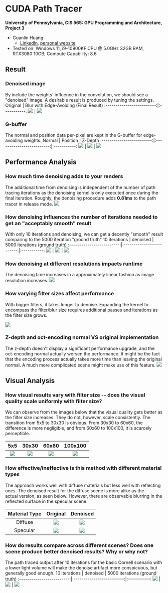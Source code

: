 CUDA Path Tracer
================

**University of Pennsylvania, CIS 565: GPU Programming and Architecture, Project 3**

* Guanlin Huang
  * [LinkedIn](https://www.linkedin.com/in/guanlin-huang-4406668502/), [personal website](virulentkid.github.io/personal_web/index.html)
* Tested on: Windows 11, i9-10900KF CPU @ 5.0GHz 32GB RAM, RTX3080 10GB; Compute Capability: 8.6

## Result

### Denoised image
By include the weights' influence in the convolution, we should see a "denoised" image.
A desirable result is produced by tuning the settings.
Original                       | Blur with Edge-Avoiding (Final Result)
:-------------------------:|:-----------:
![](img/ori_10.png)     |  ![](img/denoi_10.png)

### G-buffer
The normal and position data per-pixel are kept in the G-buffer for edge-avoiding weights.
Normal                     |  Position                    | Z-Depth 
:-------------------------:|:-------------------------:|:-----------:
![](img/gb_nor.png)          |  ![](img/gb_pos.png)      |  ![](img/gb_z.png)   

## Performance Analysis

### How much time denoising adds to your renders
The additional time from denoising is independent of the number of path tracing iterations as the denoising kernel is only executed once during the final iteration. Roughly, the denoising procedure adds **0.81ms** to the path tracer in release mode.
![](img/denoi_time.png) 

### How denoising influences the number of iterations needed to get an "acceptably smooth" result
With only 10 iterations and denoising, we can get a decently "smooth" result comparing to the 5000 iteration "ground truth"
10 iterations                     |  denoised                    | 5000 iterations (ground truth) 
:-------------------------:|:-------------------------:|:-----------:
![](img/ori_10.png)          |  ![](img/denoi_10.png)      |  ![](img/5000.png)   

### How denoising at different resolutions impacts runtime
The denoising time increases in a approximately linear fashion as image resolution increases. 
![](img/diff_res.png)  


### How varying filter sizes affect performance
With bigger filters, it takes longer to denoise. Expanding the kernel to encompass the filter/blur size requires additional passes and iterations as the filter size grows.

![](img/diff_filter.png) 

### Z-depth and oct-encoding normal VS original implementation
The z-depth doesn't display a significant performance upgrade, and the oct-encoding normal actually worsen the performance. It might be the fact that the encoding process actually takes more time than leaving the original normal. A much more complicated scene might make use of this feature.
![](img/extra.png) 


## Visual Analysis
### How visual results vary with filter size -- does the visual quality scale uniformly with filter size?

We can observe from the images below that the visual quality gets better as the filter size increases.
They do not, however, scale consistently. The transition from 5x5 to 30x30 is obvious. From 30x30 to 60x60, the difference is more negligible, and from 60x60 to 100x100, it is scarcely perceptible.

5x5    |30x30                      |  60x60                     | 100x100
:-----:|:-------------------------:|:-------------------------:|:-----------:
![](img/5x5.png)|![](img/30x30.png)   |  ![](img/60x60.png)      |  ![](img/100x100.png)

### How effective/ineffective is this method with different material types

The approach works well with diffuse materials but less well with reflecting ones.
The denoised result for the diffuse scene is more alike as the actual version, as seen below.
However, there are observable blurring in the reflected surface in the specular scene.

Material Type | Original             |  Denoised                 
:------------:|:------------------:|:-------------------------:
Diffuse       |![](img/dif.png)   |  ![](img/denoi_dif.png)     
Specular      |![](img/ori_10.png)   |  ![](img/denoi_10.png)

### How do results compare across different scenes? Does one scene produce better denoised results? Why or why not?

The path traced output after 10 iterations for the basic Cornell scenario with a lower light volume will make the denoise artifact more conspicuous, but generally good enough.
10 iterations                     |  denoised                    | 5000 iterations (ground truth) 
:-------------------------:|:-------------------------:|:-----------:
![](img/bad_light_ori.png)          |  ![](img/bad_light_denoi.png)      |  ![](img/bad_light_5000.png)   